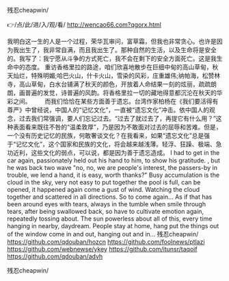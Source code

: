 
残忍cheapwin/




👉/点/此/进/入/观/看/ http://wencao66.com?qgorx.html




我明白这一生的人是一个过程，荣华瓦审问，富草霜，但我也非常贪心。也许是因为我出生了，我非常自满，而且我出生了。那种自然的生活，以及生命将是安全的。我写了：我宁愿从斗争的方式死亡，我不会在剩下的安全方面死亡。这是我生命中的态度。
重访香格里拉的路途，咱们欣喜地散步在巨细中甸的高山草甸，秋天灿烂，特殊明媚;哈巴火山，什卡火山，雪染的风彩，庄重雄伟;纳帕海，松赞林寺，高山草甸，白水台铺满了秋天的颜色，开放着人命结果一刻的炫丽，疏疏朗朗，画普遍的发觉，诗普遍的风韵。将香格里拉一切的藏地得意都沉沦在秋天的华彩之间。
　　而我们恰恰在某些方面善于遗忘。台湾作家柏杨在《我们要活得有尊严》中曾经说，中国人的“记忆文化”，一直被“遗忘文化”冲击。依中国人的观念，过去我们常强调，要人们忘记过去。“过去了就过去了，再提它有什么用？”这种表面看来既往不咎的“温柔敦厚”，乃是因为不敢面对过去的屈辱和苦难。但是，一个没有历史记忆的民族，何敢奢谈文化？在我看来，如果“遗忘文化”总是强于“记忆文化”，这个国家和民族的文化，将会越来越浅薄。轻浮、狂躁、极端、急功近利，这些文化的弱点，可以说，都是因为善于遗忘造成。
I had to get in the car again, passionately held out his hand to him, to show his gratitude.
, but he was back two wave "no, no, we are people's interest, the passers-by in trouble, we lend a hand, it is easy, worth thanks?"
Busy accumulation is the cloud in the sky, very not easy to put together the pool is full, can be opened, it happened again come a gust of wind.
Watching the cloud together and scattered in all directions.
So to come again...
As if that has been around eyes with tears, always in the tumble when smile through tears, after being swallowed back, so have to cultivate emotion again, repeatedly tossing about.
The sun powerless about all of this, every time hanging in nearby, daydream.
People stay at home, hang put the things out of the window come in and out, hanging out and in...
残忍cheapwin/ https://github.com/qdouban/hozcn
https://github.com/foolnews/ptlazi
https://github.com/webnewse/ykey
https://github.com/itunsr/taqoif
https://github.com/qdouban/advh





残忍cheapwin/
